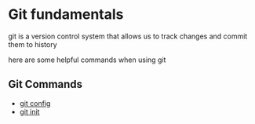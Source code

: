 # Git fundamentals

git is a version control system that allows us to track changes and commit them to history

here are some helpful commands when using git

## Git Commands

- [git config](./Commands/Config.md)
- [git init](./Commands/Init.md)